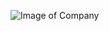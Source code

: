 ![Image of Company](https://www.ateamindia.com/wp-content/uploads/2018/07/Software-Company-in-Trivandrum.jpg)
